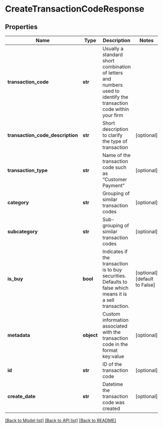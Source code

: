 # CreateTransactionCodeResponse

## Properties
Name | Type | Description | Notes
------------ | ------------- | ------------- | -------------
**transaction_code** | **str** | Usually a standard short combination of letters and numbers used to identify the transaction code within your firm | 
**transaction_code_description** | **str** | Short description to clarify the type of transaction | [optional] 
**transaction_type** | **str** | Name of the transaction code such as “Customer Payment” | [optional] 
**category** | **str** | Grouping of similar transaction codes | [optional] 
**subcategory** | **str** | Sub-grouping of similar transaction codes | [optional] 
**is_buy** | **bool** | Indicates if the transaction is to buy securities. Defaults to false which means it is a sell transaction. | [optional] [default to False]
**metadata** | **object** | Custom information associated with the transaction code in the format key:value | [optional] 
**id** | **str** | ID of the transaction code | [optional] 
**create_date** | **str** | Datetime the transaction code was created | [optional] 

[[Back to Model list]](../README.md#documentation-for-models) [[Back to API list]](../README.md#documentation-for-api-endpoints) [[Back to README]](../README.md)


